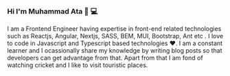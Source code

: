 ### Hi I'm Muhammad Ata 👋 :computer:
I am a Frontend Engineer having expertise in front-end related technologies such as Reactjs, Angular, Nextjs, SASS, BEM, MUI, Bootstrap, Ant etc . I love to code in Javascript and Typescript based technologies :heart:. I am a constant learner and I ocassionally share my knowledge by writing blog posts so that developers can get advantage from that. Apart from that I am fond of watching cricket and I like to visit touristic places.

<!--
**m-ata/m-ata** is a ✨ _special_ ✨ repository because its `README.md` (this file) appears on your GitHub profile.

Here are some ideas to get you started:

- 🔭 I’m currently working on ...
- 🌱 I’m currently learning ...
- 👯 I’m looking to collaborate on ...
- 🤔 I’m looking for help with ...
- 💬 Ask me about ...
- 📫 How to reach me: ...
- 😄 Pronouns: ...
- ⚡ Fun fact: ...
-->
